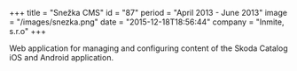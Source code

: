 +++
title = "Snežka CMS"
id = "87"
period = "April 2013 - June 2013"
image = "/images/snezka.png"
date = "2015-12-18T18:56:44"
company = "Inmite, s.r.o"
+++

Web application for managing and configuring content of the Skoda Catalog iOS and Android application. 
